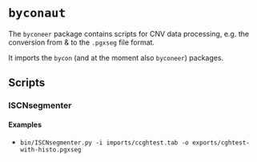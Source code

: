 # `byconaut`

The `byconeer` package contains scripts for CNV data processing, e.g. the 
conversion from & to the `.pgxseg` file format.

It imports the `bycon` (and at the moment also `byconeer`) packages.

## Scripts

### ISCNsegmenter

#### Examples

* `bin/ISCNsegmenter.py -i imports/ccghtest.tab -o exports/cghtest-with-histo.pgxseg`